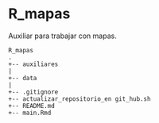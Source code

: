 # R_mapas

Auxiliar para trabajar con mapas.



```
R_mapas
.
+-- auxiliares
|   
+-- data
|
+-- .gitignore
+-- actualizar_repositorio_en git_hub.sh
+-- README.md
+-- main.Rmd

```

